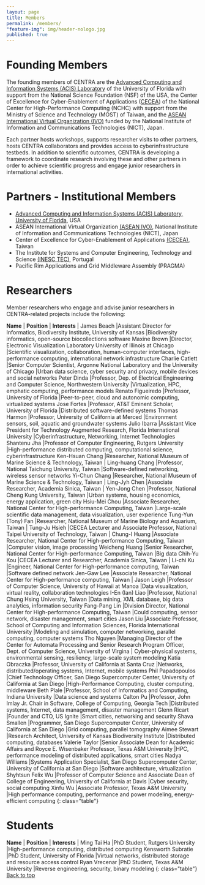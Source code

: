 ```yaml
---
layout: page
title: Members
permalink: /members/
"feature-img": img/header-nologo.jpg
published: true
---
```

<div id="founders"> </div>

# Founding Members

The founding members of CENTRA are the [Advanced Computing and Information Systems (ACIS) Laboratory](https://www.acis.ufl.edu/node) of the University of Florida with support from the National Science Foundation (NSF) of the USA, the Center of Excellence for Cyber-Enablement of Applications (<a href="http://www.cecea.tw/e_index.php" target="_blank">CECEA</a>) of the National Center for High-Performance Computing (NCHC) with support from the Ministry of Science and Technology (MOST) of Taiwan, and the [ASEAN International Virtual Organization (IVO)](https://www.nict.go.jp/en/asean_ivo/about_asean_ivo.html) funded by the National Institute of Information and Communications Technologies (NICT), Japan.

Each partner hosts workshops, supports researcher visits to other partners, hosts CENTRA collaborators and provides access to cyberinfrastructure testbeds. In addition to scientific outcomes, CENTRA is developing a framework to coordinate research involving these and other partners in order to achieve scientific progress and engage junior researchers in international activities.

<div id="partners"> </div>

# Partners - Institutional Members

*  [Advanced Computing and Information Systems (ACIS) Laboratory, University of Florida](http://www.acis.ufl.edu/), USA
*  ASEAN International Virtual Organization [(ASEAN IVO)](https://www.nict.go.jp/en/asean_ivo/about_asean_ivo.html), National Institute of Information and Communications Technologies (NICT), Japan
*  Center of Excellence for Cyber-Enablement of Applications [(CECEA)](http://www.cecea.tw/e_index.php), Taiwan
*  The Institute for Systems and Computer Engineering, Technology and Science [(INESC TEC)](https://inesctec.pt/), Portugal
*  Pacific Rim Applications and Grid Middleware Assembly (PRAGMA)

<div id="researchers"> </div>

# Researchers

Member researchers who engage and advise junior researchers in CENTRA-related projects include the following:

**Name**  | **Position**  | **Interests** |
James Beach        |Assistant Director for Informatics, Biodiversity Institute, University of Kansas              |Biodiversity informatics, open-source biocollections software
Maxine Brown       |Director, Electronic Visualization Laboratory University of Illinois at Chicago              |Scientific visualization, collaboration, human-computer interfaces, high-performance computing, international network infrastructure
Charlie Catlett        |Senior Computer Scientist, Argonne National Laboratory and the University of Chicago  |Urban data science, cyber security and privacy, mobile devices and social networks
Peter Dinda        |Professor, Dep. of Electrical Engineering and Computer Science, Northwestern University         |Virtualization, HPC, emphatic computing, performance models
Renato Figueiredo   |Professor, University of Florida                                              |Peer-to-peer, cloud and autonomic computing, virtualized systems 
Jose Fortes        |Professor, AT&T Eminent Scholar, University of Florida                              |Distributed software-defined systems
Thomas Harmon      |Professor, University of California at Merced                                     |Environment sensors, soil, aquatic and groundwater systems
Julio Ibarra       |Assistant Vice President for Technology Augmented Research, Florida International University     |Cyberinfrastructure, Networking, Internet Technologies
Shantenu Jha        |Professor of Computer Engineering, Rutgers University       |High-performance distributed computing, computational science, cyberinfrastructure
Ken-Hsuan Chang       |Researcher, National Museum of Marine Science & Technology, Taiwan    |
Ling-huang Chang       |Professor, National Taichung University, Taiwan     |Software-defined networking, wireless sensor networks
Yi-Chun Chang       |Researcher, National Museum of Marine Science & Technology, Taiwan    |
Ling-Jyh Chen       |Associate Researcher, Academia Sinica, Taiwan      |
Yen-Jong Chen       |Professor, National Cheng Kung University, Taiwan     |Urban systems, housing economics, energy application, green city
Hsiu-Mei Chou       |Associate Researcher, National Center for High-performance Computing, Taiwan     |Large-scale scientific data management, data visualization, user experience
Tung-Yun (Tony) Fan       |Researcher, National Museum of Marine Biology and Aquarium, Taiwan      |
Tung-Ju Hsieh       |CECEA Lecturer and Associate Professor, National Taipei University of Technology, Taiwan     |
Chung-I Huang       |Associate Researcher, National Center for High-performance Computing, Taiwan     |Computer vision, image processing
Weicheng Huang      |Senior Researcher, National Center for High-performance Computing, Taiwan      |Big data
Chih-Yu Kou       |CECEA Lecturer and Researcher, Academia Sinica, Taiwan        |
Li-chi Ku       |Engineer, National Center for High-performance computing, Taiwan       |Software defined network
Jen-Gaw Lee       |Associate Researcher, National Center for High-performance computing, Taiwan       |
Jason Leigh        |Professor of Computer Science, University of Hawaii at Manoa       |Data visualization, virtual reality, collaboration technologies
I-En (Ian) Liao       |Professor, National Chung Hsing University, Taiwan     |Data mining, XML database, big data analytics, information security
Fang-Pang Lin       |Division Director, National Center for High-performance Computing, Taiwan      |Could computing, sensor network, disaster management, smart cities
Jason Liu        |Associate Professor, School of Computing and Information Sciences, Florida International University |Modeling and simulation, computer networking, parallel computing, computer systems
Tho Nguyen        |Managing Director of the Center for Automata Processing and Senior Research Program Officer, Dept. of Computer Science, University of Virgina | Cyber-physical systems, environmental sensing, resiliency, large-scale system modeling
Katia Obraczka     |Professor, University of California at Santa Cruz                                 |Networks, distributed/operating systems, Internet, mobile systems 
Phil Papadopoulos   |Chief Technology Officer, San Diego Supercomputer Center, University of California at San Diego             |High-Performance Computing, cluster computing, middleware
Beth Plale          |Professor, School of Informatics and Computing, Indiana University                            |Data science and systems
Calton Pu     |Professor, John Imlay Jr. Chair in Software, College of Computing, Georgia Tech       |Distributed systems, Internet, data management, disaster management
Glenn Ricart        |Founder and CTO, US Ignite                                             |Smart cities, networking and security
Shava Smallen        |Programmer, San Diego Supercomputer Center, University of California at San Diego |Grid computing, parallel tomography
Aimee Stewart      |Research Architect, University of Kansas Biodiversity Institute          |Distributed computing, databases
Valerie Taylor      |Senior Associate Dean for Academic Affairs and Royce E. Wisenbaker Professor, Texas A&M University |HPC, performance modeling of distributed applications, smart cities
Nadya Williams        |Systems Application Specialist, San Diego Supercomputer Center, University of California at San Diego     |Software architecture, virtualization
Shyhtsun Felix Wu        |Professor of Computer Science and Associate Dean of College of Engineering, University of California at Davis   |Cyber security, social computing 
Xinfu Wu        |Associate Professor, Texas A&M University          |High performance computing, performance and power modeling, energy-efficient computing
{: class="table"}

# Students

**Name**  | **Position**  | **Interests** |
Ming Tai Ha        |PhD Student, Rutgers University                                         |High-performance computing, distributed computing
Kensworth Subratie        |PhD Student, University of Florida               |Virtual networks, distributed storage and resource access control
Ryan Vrecenar      |PhD Student, Texas A&M University        |Reverse engineering, security, binary modeling 
{: class="table"}
<a href="#founders">Back to top</a>
